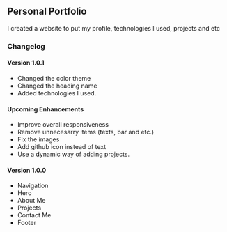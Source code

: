 ## Personal Portfolio

I created a website to put my profile, technologies I used, projects and etc

### Changelog

#### Version 1.0.1

-   Changed the color theme
-   Changed the heading name
-   Added technologies I used.

#### Upcoming Enhancements

-   Improve overall responsiveness
-   Remove unnecesarry items (texts, bar and etc.)
-   Fix the images
-   Add github icon instead of text
-   Use a dynamic way of adding projects.

#### Version 1.0.0

-   Navigation
-   Hero
-   About Me
-   Projects
-   Contact Me
-   Footer
